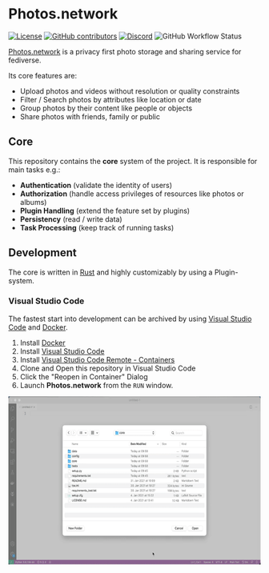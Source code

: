 # Photos.network

[![License](https://img.shields.io/github/license/photos-network/core)](./LICENSE.md)
[![GitHub contributors](https://img.shields.io/github/contributors/photos-network/core?color=success)](https://github.com/photos-network/core/graphs/contributors)
[![Discord](https://img.shields.io/discord/793235453871390720)](https://discord.gg/dGFDpmWp46)
![GitHub Workflow Status](https://img.shields.io/github/workflow/status/photos-network/core/check%20code%20quality)


[Photos.network](https://photos.network) is a privacy first photo storage and sharing service for fediverse.

Its core features are:

- Upload photos and videos without resolution or quality constraints
- Filter / Search photos by attributes like location or date
- Group photos by their content like people or objects
- Share photos with friends, family or public


## Core

This repository contains the **core** system of the project.
It is responsible for main tasks e.g.:

- **Authentication** (validate the identity of users)
- **Authorization** (handle access privileges of resources like photos or albums)
- **Plugin Handling** (extend the feature set by plugins)
- **Persistency** (read / write data)
- **Task Processing** (keep track of running tasks)



## Development

The core is written in [Rust](https://rust-lang.org/) and highly customizably by using a Plugin-system.



### Visual Studio Code

The fastest start into development can be archived by using [Visual Studio Code](https://code.visualstudio.com/) and [Docker](https://www.docker.com/get-started).

1. Install [Docker](https://www.docker.com/get-started)
2. Install [Visual Studio Code](https://code.visualstudio.com/)
3. Install [Visual Studio Code Remote - Containers](https://marketplace.visualstudio.com/items?itemName=ms-vscode-remote.remote-containers)
4. Clone and Open this repository in Visual Studio Code
5. Click the "Reopen in Container" Dialog
6. Launch **Photos.network** from the `RUN` window.

![VS Code with devcontainers](vscode.gif)
